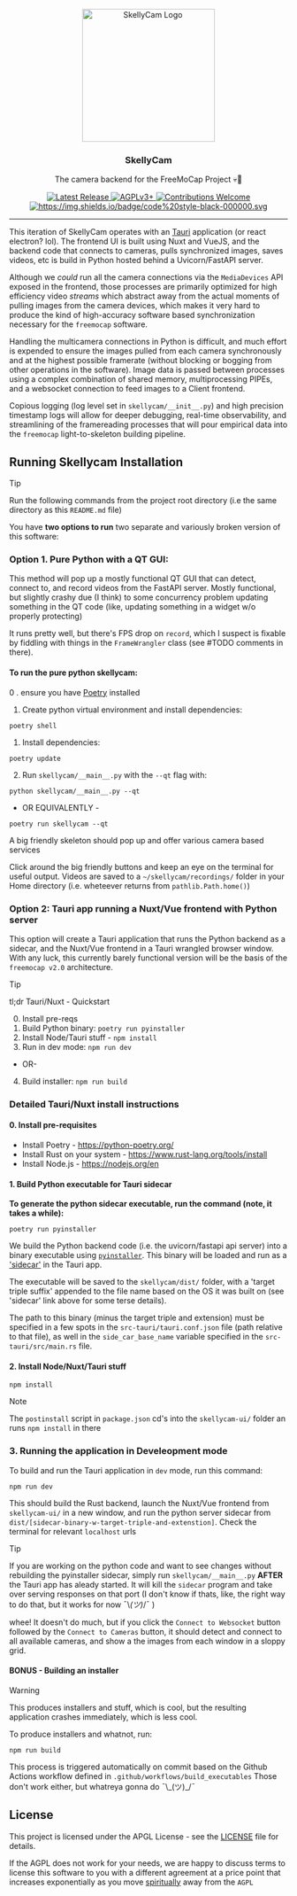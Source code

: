 <p align="center">
    <img src="https://github.com/user-attachments/assets/55dea5bb-6823-4773-b41e-a43a4d84c2ba" height="240" alt="SkellyCam Logo">
</p>

<h3 align="center">SkellyCam</h3>
<p align="center"> The camera backend for the FreeMoCap Project 💀📸</p>
<p align="center">
    <a href="https://github.com/freemocap/fast-camera-capture/releases/latest">
        <img src="https://img.shields.io/github/release/freemocap/fast-camera-capture.svg" alt="Latest Release">
    </a>
    <a href="https://github.com/freemocap/fast-camera-capture/blob/main/LICENSE">
        <img src="https://img.shields.io/badge/license-AGPLv3+-blue.svg" alt="AGPLv3+">
    </a>
    <a href="https://github.com/freemocap/fast-camera-capture/issues">
        <img src="https://img.shields.io/badge/contributions-almost-ff69b4.svg" alt="Contributions Welcome">
    </a>
  <a href="https://github.com/psf/black">
    <img alt="https://img.shields.io/badge/code%20style-black-000000.svg" src="https://img.shields.io/badge/code%20style-black-000000.svg">
  </a>
</p>


---

This iteration of SkellyCam operates with an [Tauri](https://tauri.app) application (or react electron? lol). The frontend UI is built using Nuxt
and VueJS, and the backend code that connects to cameras, pulls synchronized images, saves videos, etc is build in
Python hosted behind a Uvicorn/FastAPI server.

Although we *could* run all the camera connections via the `MediaDevices` API exposed in the frontend, those processes
are primarily optimized for high efficiency video *streams* which abstract away from the actual moments of pulling
images from the camera devices, which makes it very hard to produce the kind of high-accuracy software based
synchronization necessary for the `freemocap` software.

Handling the multicamera connections in Python is difficult, and much effort is expended to ensure the images pulled
from each camera synchronously and at the highest possible framerate (without blocking or bogging from other operations
in the software). Image data is passed between processes using a complex combination of shared memory, multiprocessing
PIPEs, and a websocket connection to feed images to a Client frontend.

Copious logging (log level set in `skellycam/__init__.py`) and high precision timestamp logs will 
allow for deeper debugging, real-time observability, and streamlining of the framereading processes that will pour empirical data into the
`freemocap` light-to-skeleton building pipeline.

## Running Skellycam Installation

> [!TIP]
> Run the following commands from the project root directory (i.e the same directory as this `README.md` file)

You have **two options to run** two separate and variously broken version of this software:

### Option 1. Pure Python with a QT GUI:

This method will pop up a mostly functional QT GUI that can detect, connect to, and record videos from the FastAPI
server. Mostly functional, but slightly crashy due (I think) to some concurrency problem updating
something in the QT code (like, updating something in a widget w/o properly protecting) 

It runs pretty well, but there's FPS drop on `record`, which I suspect is fixable by fiddling with things in the
`FrameWrangler` class (see #TODO comments in there).

#### To run the pure python skellycam:

0 . ensure you have [Poetry](https://python-poetry.org/) installed 

1. Create python virtual environment and install dependencies:

```
poetry shell
```

1. Install dependencies:

```
poetry update
```

2. Run `skellycam/__main__.py` with the `--qt` flag with:
```
python skellycam/__main__.py --qt
```
- OR EQUIVALENTLY -
```
poetry run skellycam --qt
```

A big friendly skeleton should pop up and offer various camera based services 

Click around the big friendly buttons and keep an eye on the terminal for useful output. Videos are saved to a `~/skellycam/recordings/` folder in your Home
directory (i.e. wheteever returns from `pathlib.Path.home()`)

### Option 2: Tauri app running a Nuxt/Vue frontend with Python server

This option will create a Tauri application that runs the Python backend as a sidecar, and the Nuxt/Vue frontend in a
Tauri wrangled browser window. With any luck, this currently barely functional version will be the basis of the
`freemocap v2.0` architecture.


> [!TIP]
> tl;dr Tauri/Nuxt - Quickstart
> 
> 0. Install pre-reqs
> 1. Build Python binary: `poetry run pyinstaller`
> 2. Install Node/Tauri stuff - `npm install`
> 3. Run in dev mode: `npm run dev`
> - OR-
> 4. Build installer: `npm run build`

### Detailed Tauri/Nuxt install instructions
#### 0. Install pre-requisites
- Install Poetry - https://python-poetry.org/
- Install Rust on your system - https://www.rust-lang.org/tools/install
- Install Node.js - https://nodejs.org/en

#### 1. Build Python executable for Tauri sidecar

**To generate the python sidecar executable, run the command (note, it takes a while):**

```
poetry run pyinstaller
```

We build the Python backend code (i.e. the uvicorn/fastapi api server) into a binary executable using [
`pyinstaller`](skellycam/utilities/build_pyinstaller_executable.py). This binary will be loaded and run as
a ['sidecar'](https://tauri.app/v1/guides/building/sidecar/) in the Tauri app.

The executable will be saved to the `skellycam/dist/` folder, with a 'target triple suffix' appended to the file name
based on the OS it was built on (see 'sidecar' link above for some terse details).

The path to this binary (minus the target triple and extension) must be specified in a few spots in the
`src-tauri/tauri.conf.json` file (path relative to that file), as well in the `side_car_base_name` variable specified in
the `src-tauri/src/main.rs` file.



#### 2. Install Node/Nuxt/Tauri stuff

```
npm install
```
> [!NOTE]
> The `postinstall` script in `package.json` cd's into the `skellycam-ui/` folder an runs `npm install` in there

### 3. Running the application in Develeopment mode

To build and run the Tauri application in `dev` mode, run this command:
```
npm run dev
```

This should build the Rust backend, launch the Nuxt/Vue frontend from `skellycam-ui/` in a new window, and run the
python server sidecar from `dist/[sidecar-binary-w-target-triple-and-extenstion]`. Check the terminal for relevant `localhost` urls

> [!TIP]
> If you are working on the python code and want to see changes without rebuilding the pyinstaller sidecar, simply run
`skellycam/__main__.py` **AFTER** the Tauri app has aleady started. It will kill the `sidecar` program and take over serving
> responses on that port (I don't know if thats, like, the right way to do that, but it works for now ¯\\_(ツ)_/¯ ) 

whee! It doesn't do much, but if you click the `Connect to Websocket` button followed by the `Connect to Cameras`
button, it should detect and connect to all available cameras, and show a the images from each window in a sloppy grid.

#### BONUS - Building an installer

> [!WARNING]
> This produces installers and stuff, which is cool, but the resulting application crashes immediately, which is less cool.

To produce installers and whatnot, run:

```
npm run build
```

This process is triggered automatically on commit based on the Github Actions workflow defined in
`.github/workflows/build_executables` Those don't work either, but whatreya gonna do ¯\\\_(ツ)_/¯


## License

This project is licensed under the APGL License - see the [LICENSE](LICENSE) file for details.

If the AGPL does not work for your needs, we are happy to discuss terms to license this software to you with a different
agreement at a price point that increases exponentially as you
move [spiritually](https://www.gnu.org/philosophy/open-source-misses-the-point.en.html) away from the `AGPL`
